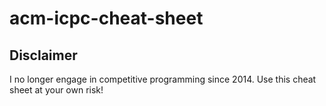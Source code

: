 # acm-icpc-cheat-sheet

## Disclaimer

I no longer engage in competitive programming since 2014. Use this cheat sheet at your own risk!
